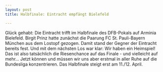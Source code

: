 ```yaml
---
layout: post
title: Halbfinale: Eintracht empfängt Bielefeld

---
```


Glück gehabt: Die Eintracht trifft im Halbfinale des DFB-Pokals auf Arminia Bielefeld. Birgit Prinz hatte zunächst die Paarung FC St. Pauli-Bayern München aus dem Lostopf gezogen. Damit stand der Gegner der Eintracht bereits fest. Und mit dem nächsten Los war klar: Wir haben ein Heimspiel! Das ist also tatsächlich die Riesenchance auf das Finale - und vielleicht auf mehr... Jetzt können und müssen wir uns aber erstmal in aller Ruhe auf die Bundesliga konzentrieren. Das Halbfinale steigt erst am 11./12. April.


